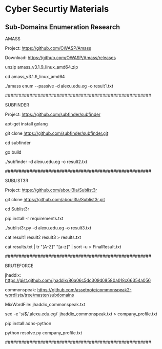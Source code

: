 # Cyber Securtiy Materials
## Sub-Domains Enumeration Research

AMASS

Project: https://github.com/OWASP/Amass

Download: https://github.com/OWASP/Amass/releases

unzip amass_v3.1.9_linux_amd64.zip

cd amass_v3.1.9_linux_amd64

./amass enum --passive -d alexu.edu.eg -o result1.txt

######################################################

SUBFINDER

Project: https://github.com/subfinder/subfinder

apt-get install golang

git clone https://github.com/subfinder/subfinder.git

cd subfinder

go build

./subfinder -d alexu.edu.eg -o result2.txt

######################################################

SUBLIST3R

Project: https://github.com/aboul3la/Sublist3r

git clone https://github.com/aboul3la/Sublist3r.git

cd Sublist3r

pip install -r requirements.txt

./sublist3r.py -d alexu.edu.eg -o result3.txt

cat result1 result2 result3 > results.txt

cat results.txt | tr "[A-Z]" "[a-z]" | sort -u > FinalResult.txt

######################################################

BRUTEFORCE

jhaddix: https://gist.github.com/jhaddix/86a06c5dc309d08580a018c66354a056

commonspeak: https://github.com/assetnote/commonspeak2-wordlists/tree/master/subdomains

MixWordFile: jhaddix_commonspeak.txt

sed -e 's/$/.alexu.edu.eg/' jhaddix_commonspeak.txt > company_profile.txt

pip install adns-python

python resolve.py company_profile.txt

######################################################
